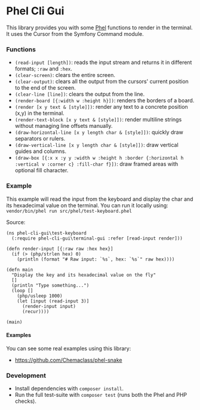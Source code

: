 # Phel Cli Gui

This library provides you with some [Phel](https://phel-lang.org/) functions to render in the terminal.
It uses the Cursor from the Symfony Command module.

### Functions

- `(read-input [length])`: reads the input stream and returns it in different formats; `:raw` and `:hex`.
- `(clear-screen)`: clears the entire screen.
- `(clear-output)`: clears all the output from the cursors' current position to the end of the screen.
- `(clear-line [line])`: clears the output from the line.
- `(render-board [{:width w :height h}])`: renders the borders of a board.
- `(render [x y text & [style]])`: render any text to a concrete position (x,y) in the terminal.
- `(render-text-block [x y text & [style]])`: render multiline strings without managing line offsets manually.
- `(draw-horizontal-line [x y length char & [style]])`: quickly draw separators or rulers.
- `(draw-vertical-line [x y length char & [style]])`: draw vertical guides and columns.
- `(draw-box [{:x x :y y :width w :height h :border {:horizontal h :vertical v :corner c} :fill-char f}])`: draw framed areas with optional fill character.

### Example

This example will read the input from the keyboard and display the char and its hexadecimal value on the terminal.
You can run it locally using: `vendor/bin/phel run src/phel/test-keyboard.phel`

Source:

```phel
(ns phel-cli-gui\test-keyboard
  (:require phel-cli-gui\terminal-gui :refer [read-input render]))

(defn render-input [{:raw raw :hex hex}]
  (if (> (php/strlen hex) 0)
    (println (format "# Raw input: `%s`, hex: `%s`" raw hex))))

(defn main
  "Display the key and its hexadecimal value on the fly"
  []
  (println "Type something...")
  (loop []
    (php/usleep 1000)
    (let [input (read-input 3)]
      (render-input input)
      (recur))))

(main)
```

#### Examples

You can see some real examples using this library:

- https://github.com/Chemaclass/phel-snake

### Development

- Install dependencies with `composer install`.
- Run the full test-suite with `composer test` (runs both the Phel and PHP checks).
